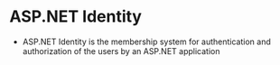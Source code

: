 # ASP.NET Identity
- ASP.NET Identity is the membership system for authentication and authorization of the users by an ASP.NET application